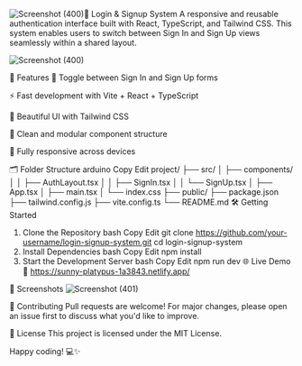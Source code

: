 ![Screenshot (400)](https://github.com/user-attachments/assets/e09eabd6-67e1-459b-ab65-e846f58b4725)🔐 Login & Signup System
A responsive and reusable authentication interface built with React, TypeScript, and Tailwind CSS. This system enables users to switch between Sign In and Sign Up views seamlessly within a shared layout.

![Screenshot (400)](https://github.com/user-attachments/assets/361c33e0-382f-4f00-b436-1cd3f4eef99e)


🚀 Features
🔄 Toggle between Sign In and Sign Up forms

⚡ Fast development with Vite + React + TypeScript

🎨 Beautiful UI with Tailwind CSS

🧩 Clean and modular component structure

📱 Fully responsive across devices

🗂️ Folder Structure
arduino
Copy
Edit
project/
├── src/
│   ├── components/
│   │   ├── AuthLayout.tsx
│   │   ├── SignIn.tsx
│   │   └── SignUp.tsx
│   ├── App.tsx
│   ├── main.tsx
│   └── index.css
├── public/
├── package.json
├── tailwind.config.js
├── vite.config.ts
└── README.md
🛠️ Getting Started
1. Clone the Repository
bash
Copy
Edit
git clone https://github.com/your-username/login-signup-system.git
cd login-signup-system
2. Install Dependencies
bash
Copy
Edit
npm install
3. Start the Development Server
bash
Copy
Edit
npm run dev
🌐 Live Demo
🔗 https://sunny-platypus-1a3843.netlify.app/

📸 Screenshots
![Screenshot (401)](https://github.com/user-attachments/assets/7d3388f3-265f-4cba-b68f-765349bf0ed4)



🤝 Contributing
Pull requests are welcome!
For major changes, please open an issue first to discuss what you'd like to improve.

📄 License
This project is licensed under the MIT License.

Happy coding! 💻✨

